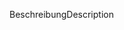 <span data-ttu-id="7a24b-101">Beschreibung</span><span class="sxs-lookup"><span data-stu-id="7a24b-101">Description</span></span>
